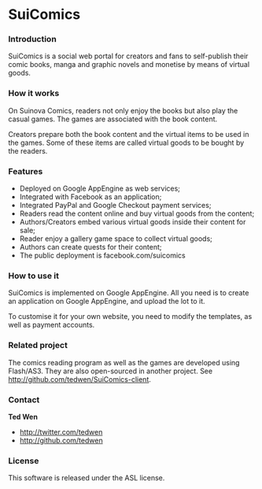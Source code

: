 SuiComics
=========

### Introduction

SuiComics is a social web portal for creators and fans to self-publish their comic books, manga and graphic novels and monetise by means of virtual goods.

### How it works

On Suinova Comics, readers not only enjoy the books but also play the casual games. The games are associated with the book content.

Creators prepare both the book content and the virtual items to be used in the games. Some of these items are called virtual goods to be bought by the readers.

### Features

+ Deployed on Google AppEngine as web services;
+ Integrated with Facebook as an application;
+ Integrated PayPal and Google Checkout payment services;
+ Readers read the content online and buy virtual goods from the content;
+ Authors/Creators embed various virtual goods inside their content for sale;
+ Reader enjoy a gallery game space to collect virtual goods;
+ Authors can create quests for their content;
+ The public deployment is facebook.com/suicomics

### How to use it

SuiComics is implemented on Google AppEngine. All you need is to create an application on Google AppEngine, and upload the lot to it.  

To customise it for your own website, you need to modify the templates, as well as payment accounts.

### Related project

The comics reading program as well as the games are developed using Flash/AS3. They are also open-sourced in another project. See http://github.com/tedwen/SuiComics-client.

### Contact

**Ted Wen**

+ http://twitter.com/tedwen
+ http://github.com/tedwen

### License

This software is released under the ASL license.
